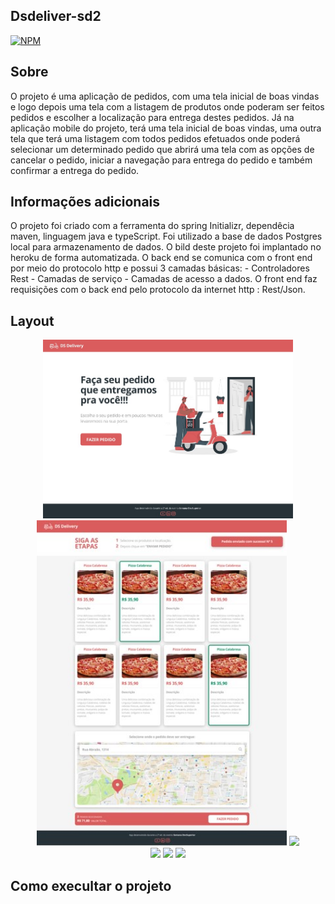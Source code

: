 ## Dsdeliver-sd2

[![NPM](https://img.shields.io/npm/l/react)](https://github.com/charlistonrodrigo/dsdeliver-sds2/blob/main/LICENSE)

## Sobre

O projeto é uma aplicação de pedidos, com uma tela inicial de boas vindas e logo depois uma tela com a listagem de produtos onde poderam ser feitos pedidos
e escolher a localização para entrega destes pedidos.
Já na aplicação mobile do projeto, terá uma tela inicial de boas vindas, uma outra tela que terá uma listagem com todos pedidos efetuados onde poderá selecionar
um determinado pedido que abrirá uma tela com as opções de cancelar o pedido, iniciar a navegação para entrega do pedido e também confirmar a entrega do pedido.  

## Informações adicionais

O projeto foi criado com a ferramenta do spring Initializr, dependêcia maven, linguagem java e typeScript. Foi utilizado a base de dados Postgres local para 
armazenamento de dados.
O bild deste projeto foi implantado no heroku de forma automatizada. O back end se comunica com o front end por meio do protocolo http e possui 3 camadas
básicas: - Controladores Rest
         - Camadas de serviço
         - Camadas de acesso a dados.
O front end faz requisições com o back end pelo protocolo da internet http : Rest/Json.         

## Layout
<p align="center">
  <img width="400" src="Home.jpg"><br>
  <img width="400" src="Card.jpg/">
  <img width="200" src="assets/"><br>
  <img width="200" src="assets/">
  <img width="200" src="assets/">
  <img width="200" src="assets/">
  
  
</P>

## Como execultar o projeto


